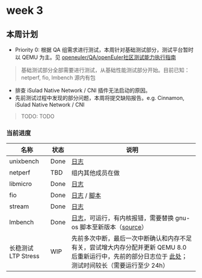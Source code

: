 # week 3

## 本周计划

- Priority 0: 根据 QA 组需求进行测试，本周针对基础测试部分，测试平台暂时以 QEMU 为主。见 [openeuler/QA/openEuler社区测试能力执行指南](https://gitee.com/openeuler/QA/blob/master/openEuler%E7%A4%BE%E5%8C%BA%E6%B5%8B%E8%AF%95%E8%83%BD%E5%8A%9B%E6%89%A7%E8%A1%8C%E6%8C%87%E5%8D%97/openEuler%E7%A4%BE%E5%8C%BA%E6%B5%8B%E8%AF%95%E8%83%BD%E5%8A%9B%E6%89%A7%E8%A1%8C%E6%8C%87%E5%8D%97.md)

> 基础测试部分全部需要进行测试，从基础性能测试部分开始。目前已知：netperf, fio, lmbench 源内有包

- 排查 iSulad Native Network / CNI 插件无法启动的原因。
- 先前测试过程中发现的部分问题，本周将提交缺陷报告。e.g. Cinnamon, iSulad Native Network / CNI

> TODO: TODO

### 当前进度

|名称|状态|说明|
|-|-|-|
|unixbench|Done|[日志](/misc/month1/week3-QA/unixbench.log)|
|netperf|TBD|组内其他成员在做|
|libmicro|Done|[日志](/misc/month1/week3-QA/libMicro.log)|
|fio|Done|[日志](/misc/month1/week3-QA/fio.log) / [脚本](/misc/month1/week3-QA/fio.sh)|
|stream|Done|[日志](/misc/month1/week3-QA/stream.log)|
|lmbench|Done|[日志](/misc/month1/week3-QA/lmbench.log)，可运行，有内核报错，需要替换 gnu-os 脚本至新版本（[source](https://git.savannah.gnu.org/cgit/config.git/plain/config.guess)）|
|长稳测试 LTP Stress|WIP|先前多次中断，最后一次中断确认和内存不足有关，尝试增大内存分配并更新 QEMU 8.0 后重新运行中，先前的部分日志位于 [此处](/misc/month1/week3-QA/)；测试时间较长（需要运行至少 24h）|